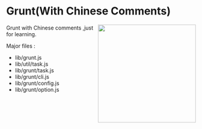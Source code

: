 # Grunt(With Chinese Comments)

<img align="right" height="260" src="http://gruntjs.com/img/grunt-logo-no-wordmark.svg">

Grunt with Chinese comments ,just for learning.

Major files : 
+ lib/grunt.js
+ lib/util/task.js
+ lib/grunt/task.js
+ lib/grunt/cli.js
+ lib/grunt/config.js
+ lib/grunt/option.js
